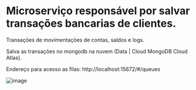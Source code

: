 # Microserviço responsável por salvar transações bancarias de clientes. 

Transações de movimentações de contas, saldos e logs.

Salva as transações no mongodb na nuvem (Data | Cloud MongoDB Cloud Atlas).

Endereço para acesso as filas: http://localhost:15672/#/queues

![image](https://github.com/guigomes91/bank-client-transaction/assets/44264050/af5726fc-bfc4-4dfa-997b-3267405ed49f)
